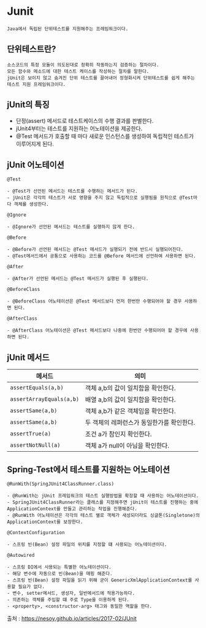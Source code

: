 Junit
===

```
Java에서 독립된 단위테스트를 지원해주는 프레임워크이다.
```

단위테스트란?
---

```
소스코드의 특정 모듈이 의도된대로 정확히 작동하는지 검증하는 절차이다.
모든 함수와 메소드에 대한 테스트 케이스를 작성하는 절차를 말한다.
jUnit은 보이지 않고 숨겨진 단위 테스트를 끌어내어 정형화시켜 단위테스트를 쉽게 해주는 테스트 지원 프레임워크이다.
```

jUnit의 특징
---

+ 단정(assert) 메서드로 테스트케이스의 수행 결과를 판별한다. 
+ jUnit4부터는 테스트를 지원하는 어노테이션을 제공한다.
+ @Test 메서드가 호출할 때 마다 새로운 인스턴스를 생성하여 독립적인 테스트가 이루어지게 된다.

jUnit 어노테이션
---

```
@Test

- @Test가 선언된 메서드는 테스트를 수행하는 메서드가 된다.
- jUnit은 각각의 테스트가 서로 영향을 주지 않고 독립적으로 실행됨을 원칙으로 @Test마다 객체를 생성한다.

@Ignore

- @Ignore가 선언된 메서드는 테스트를 실행하지 않게 한다.

@Before

- @Before가 선언된 메서드는 @Test 메서드가 실행되기 전에 반드시 실행되어진다.
- @Test메서드에서 공통으로 사용하는 코드를 @Before 메서드에 선언하여 사용하면 된다.

@After

- @After가 선언된 메서드는 @Test 메서드가 실행된 후 실행된다.

@BeforeClass

- @BeforeClass 어노테이션은 @Test 메서드보다 먼저 한번만 수행되어야 할 경우 사용하면 된다.

@AfterClass

- @AfterClass 어노테이션은 @Test 메서드보다 나중에 한번만 수행되어야 할 경우에 사용하면 된다.

```

jUnit 메서드
---

|메서드|의미|
|---|---|
|`assertEquals(a,b)`|객체 a,b의 값이 일치함을 확인한다.|
|`assertArrayEquals(a,b)`|배열 a,b의 값이 일치함을 확인한다.|
|`assertSame(a,b)`|객체 a,b가 같은 객체임을 확인한다.|
|`assertSame(a,b)`|두 객체의 레퍼런스가 동일한가를 확인한다.|
|`assertTrue(a)`|조건 a가 참인지 확인한다.|
|`assertNotNull(a)`|객체 a가 null이 아님을 확인한다.|


Spring-Test에서 테스트를 지원하는 어노테이션
---

```
@RunWith(SpringJUnit4ClassRunner.class)

- @RunWith는 jUnit 프레임워크의 테스트 실행방법을 확장할 때 사용하는 어노테이션이다.
- SpringJUnit4ClassRunner라는 클래스를 지정해주면 jUnit이 테스트를 진행하는 중에 ApplicationContext를 만들고 관리하는 작업을 진행해준다.
- @RunWith 어노테이션은 각각의 테스트 별로 객체가 새성되더라도 싱글톤(Singletone)의 ApplicationContext를 보장한다.

@ContextConfiguration

- 스프링 빈(Bean) 설정 파일의 위치를 지정할 떄 사용되는 어노테이션이다.

@Autowired

- 스프링 DI에서 사용되는 특별한 어노테이션이다.
- 해당 변수에 자동으로 빈(Bean)을 매핑 해준다.
- 스프링 빈(Bean) 설정 파일을 읽기 위해 굳이 GenericXmlApplicationContext를 사용할 필요가 없다.
- 변수, setter메서드, 생성자, 일반메서드에 적용가능하다.
- 의존하는 객체를 주입할 떄 주로 Type을 이용하게 된다.
- <property>, <constructor-arg> 태그와 동일한 역할을 한다.
```





출처 : https://nesoy.github.io/articles/2017-02/JUnit
